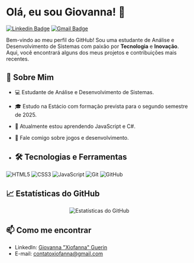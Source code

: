# Olá, eu sou Giovanna! 👋

[![Linkedin Badge](https://img.shields.io/badge/-Xiofanna-blue?style=flat-square&logo=Linkedin&logoColor=white&link=https://www.linkedin.com/in/xiofanna/)](https://www.linkedin.com/in/xiofanna/)
[![Gmail Badge](https://img.shields.io/badge/-contatoxiofanna@gmail.com-c14438?style=flat-square&logo=Gmail&logoColor=white&link=mailto:contatoxiofanna@gmail.com)](mailto:contatoxiofanna@gmail.com)

Bem-vindo ao meu perfil do GitHub! Sou uma estudante de Análise e Desenvolvimento de Sistemas com paixão por **Tecnologia** e **Inovação**. Aqui, você encontrará alguns dos meus projetos e contribuições mais recentes.

## 🚀 Sobre Mim

- 💻 Estudante de Análise e Desenvolvimento de Sistemas.
- 🎓 Estudo na Estácio com formação prevista para o segundo semestre de 2025.
- 🌱 Atualmente estou aprendendo JavaScript e C#.
- 💬 Fale comigo sobre jogos e desenvolvimento.

- ## 🛠 Tecnologias e Ferramentas

![HTML5](https://img.shields.io/badge/-HTML5-E34F26?style=flat-square&logo=html5&logoColor=white)
![CSS3](https://img.shields.io/badge/-CSS3-1572B6?style=flat-square&logo=css3)
![JavaScript](https://img.shields.io/badge/-JavaScript-F7DF1E?style=flat-square&logo=javascript&logoColor=black)
![Git](https://img.shields.io/badge/-Git-F05032?style=flat-square&logo=git&logoColor=white)
![GitHub](https://img.shields.io/badge/-GitHub-181717?style=flat-square&logo=github)

## 📈 Estatísticas do GitHub

<p align="center">
  <img src="https://github-readme-stats.vercel.app/api?username=seunome&show_icons=true&theme=radical" alt="Estatísticas do GitHub">
</p>

## 📫 Como me encontrar

- LinkedIn: [Giovanna "Xiofanna" Guerin](https://www.linkedin.com/in/xiofanna/)
- E-mail: [contatoxiofanna@gmail.com](contatoxiofanna@gmail.com)
